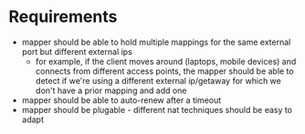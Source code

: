 # Requirements

- mapper should be able to hold multiple mappings for the same external port but different external ips
  - for example, if the client moves around (laptops, mobile devices) and connects
    from different access points, the mapper should be able to detect if we're using
    a different external ip/getaway for which we don't have a prior mapping and add one
- mapper should be able to auto-renew after a timeout
- mapper should be plugable - different nat techniques should be easy to adapt
